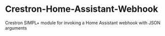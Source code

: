 # Crestron-Home-Assistant-Webhook
Crestron SIMPL+ module for invoking a Home Assistant webhook with JSON arguments
